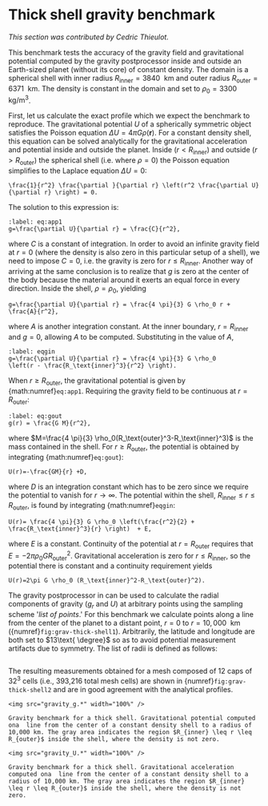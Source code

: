 # Thick shell gravity benchmark

*This section was contributed by Cedric Thieulot.*

This benchmark tests the accuracy of the gravity field and gravitational
potential computed by the gravity postprocessor inside and outside an
Earth-sized planet (without its core) of constant density. The domain is a
spherical shell with inner radius $R_\text{inner}=3840~\text{ km}$ and
outer radius $R_\text{outer}=6371~\text{ km}$. The density is constant
in the domain and set to $\rho_0=3300~\text{ kg}/\text{m}^3$.

First, let us calculate the exact profile which we expect the benchmark to
reproduce. The gravitational potential $U$ of a spherically symmetric object
satisfies the Poisson equation $\Delta U = 4\pi G \rho(\mathbf r)$. For a
constant density shell, this equation can be solved analytically for the
gravitational acceleration and potential inside and outside the planet. Inside
($r<R_\text{inner}$) and outside ($r>R_\text{outer}$) the
spherical shell (i.e. where $\rho=0$) the Poisson equation simplifies to the
Laplace equation $\Delta U=0$:
```{math}
\frac{1}{r^2} \frac{\partial }{\partial r} \left(r^2 \frac{\partial U}{\partial r} \right) = 0.
```
The solution to this expression is:
```{math}
:label: eq:app1
g=\frac{\partial U}{\partial r} = \frac{C}{r^2},
```
where $C$
is a constant of integration. In order to avoid an infinite gravity field at
$r=0$ (where the density is also zero in this particular setup of a shell), we
need to impose $C=0$, i.e. the gravity is zero for
$r\leq R_\text{inner}$. Another way of arriving at the same conclusion
is to realize that $g$ is zero at the center of the body because the material
around it exerts an equal force in every direction. Inside the shell,
$\rho=\rho_0$, yielding
```{math}
g=\frac{\partial U}{\partial r} = \frac{4 \pi}{3} G \rho_0 r + \frac{A}{r^2},
```
where $A$ is another integration constant. At the inner boundary,
$r=R_\text{inner}$ and $g=0$, allowing $A$ to be computed.
Substituting in the value of $A$,
```{math}
:label: eqgin
g=\frac{\partial U}{\partial r} = \frac{4 \pi}{3} G \rho_0
\left(r - \frac{R_\text{inner}^3}{r^2} \right).
```
When
$r\geq R_\text{outer}$, the gravitational potential is given by {math:numref}`eq:app1`.
Requiring the gravity field to be continuous at
$r=R_\text{outer}$:
```{math}
:label: eq:gout
g(r) = \frac{G M}{r^2},
```
where $M=\frac{4 \pi}{3} \rho_0(R_\text{outer}^3-R_\text{inner}^3)$
is the mass contained in the shell. For $r\ge R_\text{outer}$, the
potential is obtained by integrating {math:numref}`eq:gout`):
```{math}
U(r)=-\frac{GM}{r} +D,
```
where $D$ is an integration constant which has to
be zero since we require the potential to vanish for $r\rightarrow \infty$.
The potential within the shell,
$R_\text{inner}\leq r \leq R_\text{outer}$, is found by
integrating {math:numref}`eqgin`:
```{math}
U(r)= \frac{4 \pi}{3} G \rho_0 \left(\frac{r^2}{2} + \frac{R_\text{inner}^3}{r} \right)  + E,
```
where $E$ is a constant. Continuity of the potential at
$r=R_\text{outer}$ requires that
$E=-2\pi\rho_0 G R_\text{outer}^2$. Gravitational acceleration is zero
for $r\leq R_\text{inner}$, so the potential there is constant and a
continuity requirement yields
```{math}
U(r)=2\pi G \rho_0 (R_\text{inner}^2-R_\text{outer}^2).
```

The gravity postprocessor in can be used to calculate the radial components of
gravity ($g_r$ and $U$) at arbitrary points using the sampling scheme
'*list of points*.' For this benchmark we calculate points along a
line from the center of the planet to a distant point, $r=0$ to
$r=10,000~\text{ km}$ ({numref}`fig:grav-thick-shell1`). Arbitrarily, the latitude and longitude
are both set to $13\text{ \degree}$ so as to avoid potential measurement
artifacts due to symmetry. The list of radii is defined as follows:

```{literalinclude} thick_shell.prm
```

The resulting measurements obtained for a mesh composed of 12 caps of $32^3$
cells (i.e., 393,216 total mesh cells) are shown in {numref}`fig:grav-thick-shell2` and are
in good agreement with the analytical profiles.


```{figure-md} fig:grav-thick-shell1
<img src="gravity_g.*" width="100%" />

Gravity benchmark for a thick shell. Gravitational potential computed ona  line from the center of a constant density shell to a radius of 10,000 km. The gray area indicates the region $R_{inner} \leq r \leq R_{outer}$ inside the shell, where the density is not zero.
```

```{figure-md} fig:grav-thick-shell2
<img src="gravity_U.*" width="100%" />

Gravity benchmark for a thick shell. Gravitational acceleration computed ona  line from the center of a constant density shell to a radius of 10,000 km. The gray area indicates the region $R_{inner} \leq r \leq R_{outer}$ inside the shell, where the density is not zero.
```
